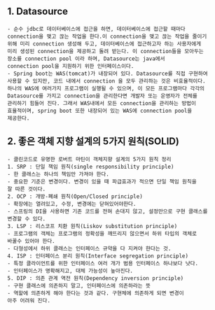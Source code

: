 
## 1. Datasource
    - 순수 jdbc로 데이터베이스에 접근을 하면, 데이터베이스에 접근할 때마다
    connection을 맺고 끊는 작업을 한다.이 connection을 맺고 끊는 작업을 줄이기
    위해 미리 connection 생성해 두고, 데이터베이스에 접근하고자 하는 사용자에게
    미리 생성된 connection을 제공하고 돌려 받는다. 이 connection들을 모아두는
    장소를 connection pool 이라 하며, Datasource는 java에서
    connection pool을 지원하기 위한 인터페이스이다.
    - Spring boot는 WAS(tomcat)가 내장되어 있다. Datasource를 직접 구현하여
    사용할 수 있지만, 코드 내에서 connection 을 모두 관리하는 것은 비효율적이다.
    하나의 WAS에 여러가지 프로그램이 실행될 수 있으며, 이 모든 프로그램마다 각각의
    Datasource를 가지고 connection을 관리한다면 개발자 또는 운영자가 전체를 
    관리하기 힘들어 진다. 그래서 WAS내에서 모든 connection을 관리하는 방법이
    효율적이며, spring boot 또한 내장되어 있는 WAS에 connection pool을 
    제공한다.

## 2. 좋은 객체 지향 설계의 5가지 원칙(SOLID)
    - 클린코드로 유명한 로버트 마틴이 객체지향 설계의 5가지 원칙 정리
    1. SRP : 단일 책임 원칙(single responsibility principle)
    - 한 클래스는 하나의 책임만 가져야 한다.
    - 중요한 기준은 변경이다. 변경이 있을 때 파급효과가 적으면 단일 책임 원칙을
    잘 따른 것이다.
    2. OCP : 개방-폐쇄 원칙(Open/Closed principle)
    - 확장에는 열려있고, 수정, 변경에는 닫혀있어야한다.
    - 스프링의 DI을 사용하면 기존 코드를 전혀 손대지 않고, 설정만으로 구현 클래스를
    변경할 수 있다.
    3. LSP : 리스코프 치환 원칙(Liskov substitution principle)
    - 프로그램의 객체는 프로그램의 정확성을 깨뜨리지 않으면서 하위 타입의 객체로
    바꿀수 있어야 한다.
    - 다형성에서 하위 클래스는 인터페이스 규약을 다 지켜야 한다는 것.
    4. ISP : 인터페이스 분리 원칙(Interface segregation principle)
    - 특정 클라이언트를 위한 인터페이스 여러 개가 범용 인터페이스 하나보다 낫다.
    - 인터페이스가 명확해지고, 대체 가능성이 높아진다.
    5. DIP : 의존 관계 역전 원칙(Dependency inversion principle)
    - 구현 클래스에 의존하지 말고, 인터페이스에 의존하라는 뜻
    - 역할에 의존하게 해야 한다는 것과 같다. 구현체에 의존하게 되면 변경이
    아주 어려워 진다.
